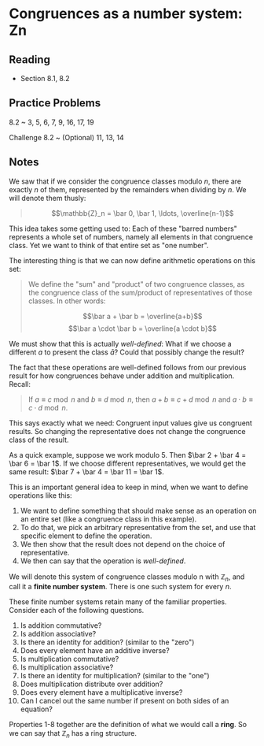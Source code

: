 # Congruences as a number system: Zn

## Reading

- Section 8.1, 8.2

## Practice Problems

8.2
  ~ 3, 5, 6, 7, 9, 16, 17, 19

Challenge 8.2
  ~ (Optional) 11, 13, 14

## Notes

We saw that if we consider the congruence classes modulo $n$, there are exactly $n$ of them, represented by the remainders when dividing by $n$. We will denote them thusly:

> $$\mathbb{Z}_n = \bar 0, \bar 1, \ldots, \overline{n-1}$$

This idea takes some getting used to: Each of these "barred numbers" represents a whole set of numbers, namely all elements in that congruence class. Yet we want to think of that entire set as "one number".

The interesting thing is that we can now define arithmetic operations on this set:

> We define the "sum" and "product" of two congruence classes, as the congruence class of the sum/product of representatives of those classes. In other words:
>
> $$\bar a + \bar b = \overline{a+b}$$
> $$\bar a \cdot \bar b = \overline{a \cdot b}$$

We must show that this is actually *well-defined*: What if we choose a different $a$ to present the class $\bar a$? Could that possibly change the result?

The fact that these operations are well-defined follows from our previous result for how congruences behave under addition and multiplication. Recall:

> If $a\equiv c \bmod n$ and $b\equiv d \bmod n$, then $a+b \equiv c+d\bmod n$ and $a\cdot b \equiv c\cdot d\bmod n$.

This says exactly what we need: Congruent input values give us congruent results. So changing the representative does not change the congruence class of the result.

As a quick example, suppose we work modulo $5$. Then $\bar 2 + \bar 4 = \bar 6 = \bar 1$. If we choose different representatives, we would get the same result: $\bar 7 + \bar 4 = \bar 11 = \bar 1$.

This is an important general idea to keep in mind, when we want to define operations like this:

1. We want to define something that should make sense as an operation on an entire set (like a congruence class in this example).
2. To do that, we pick an arbitrary representative from the set, and use that specific element to define the operation.
3. We then show that the result does not depend on the choice of representative.
4. We then can say that the operation is *well-defined*.

We will denote this system of congruence classes modulo n with $\mathbb{Z}_n$, and call it a **finite number system**. There is one such system for every $n$.

These finite number systems retain many of the familiar properties. Consider each of the following questions.

1. Is addition commutative?
2. Is addition associative?
3. Is there an identity for addition? (similar to the "zero")
4. Does every element have an additive inverse?
5. Is multiplication commutative?
6. Is multiplication associative?
7. Is there an identity for multiplication? (similar to the "one")
8. Does multiplication distribute over addition?
9. Does every element have a multiplicative inverse?
10. Can I cancel out the same number if present on both sides of an equation?

Properties 1-8 together are the definition of what we would call a **ring**. So we can say that $\mathbb{Z}_n$ has a ring structure.
